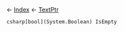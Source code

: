 ← [Index](Api-Index) ← [TextPtr](VRage.Game.ModAPI.Ingame.Utilities.TextPtr)

```csharp[bool](System.Boolean) IsEmpty```